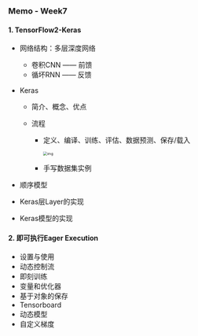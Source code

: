 ### Memo - Week7

#### 1. TensorFlow2-Keras

* 网络结构：多层深度网络

  * 卷积CNN —— 前馈
  * 循坏RNN —— 反馈

* Keras

  * 简介、概念、优点

  * 流程

    * 定义、编译、训练、评估、数据预测、保存/载入

      <img src="https://qn-st0.yuketang.cn/Fm5PnqefD5Uk3BDo4KdERp1gbqON" alt="img" style="zoom:50%;" />

    * 手写数据集实例

* 顺序模型

* Keras层Layer的实现

* Keras模型的实现

#### 2. 即可执行Eager Execution

* 设置与使用
* 动态控制流
* 即刻训练
* 变量和优化器
* 基于对象的保存
* Tensorboard
* 动态模型
* 自定义梯度